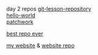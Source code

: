 day 2 repos
[git-lesson-repository](https://github.com/Merilien/git-lesson-repository)  
[hello-world](https://github.com/Merilien/hello-world)  
[patchwork](https://github.com/Merilien/patchwork)  

[best repo 
ever](https://github.com/green-fox-academy/seadog-syllabus)

[my website](merilien.github.io) &
[website 
repo](https://github.com/Merilien/merilien.github.io)


